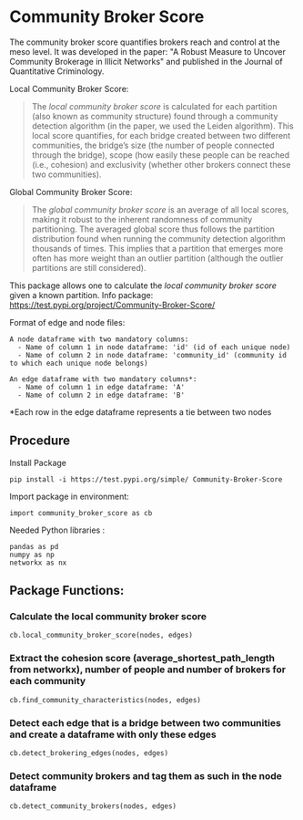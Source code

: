 # Community Broker Score

The community broker score quantifies brokers reach and control at the meso level. It was developed in the paper: "A Robust Measure to Uncover Community Brokerage in Illicit Networks" and published in the Journal of Quantitative Criminology. 

Local Community Broker Score: 
> The *local community broker score* is calculated for each partition (also known as community structure) found through a community detection algorithm (in the paper, we used the Leiden algorithm). This local score quantifies, for each bridge created between two different communities, the bridge’s size (the number of people connected through the bridge), scope (how easily these people can be reached (i.e., cohesion) and exclusivity (whether other brokers connect these two communities).

Global Community Broker Score:
> The *global community broker score* is an average of all local scores, making it robust to the inherent randomness of community partitioning. The averaged global score thus follows the partition distribution found when running the community detection algorithm thousands of times. This implies that a partition that emerges more often has more weight than an outlier partition (although the outlier partitions are still considered).

This package allows one to calculate the *local community broker score* given a known partition. Info package: https://test.pypi.org/project/Community-Broker-Score/

Format of edge and node files: 

    A node dataframe with two mandatory columns: 
      - Name of column 1 in node dataframe: 'id' (id of each unique node) 
      - Name of column 2 in node dataframe: 'community_id' (community id to which each unique node belongs)
      
    An edge dataframe with two mandatory columns*:  
      - Name of column 1 in edge dataframe: 'A' 
      - Name of column 2 in edge dataframe: 'B'
  
*Each row in the edge dataframe represents a tie between two nodes 

## Procedure

Install Package 
  ```
  pip install -i https://test.pypi.org/simple/ Community-Broker-Score
  ```

  Import package in environment: 
  ```
  import community_broker_score as cb
  ```
  Needed Python libraries : 
  ```
  pandas as pd
  numpy as np
  networkx as nx
  ```

## Package Functions: 

  ### Calculate the local community broker score
  ```
  cb.local_community_broker_score(nodes, edges)

  ```
  
  ### Extract the cohesion score (average_shortest_path_length from networkx), number of people and number of brokers for each community 
  ```
  cb.find_community_characteristics(nodes, edges)
  ```
  
  ### Detect each edge that is a bridge between two communities and create a dataframe with only these edges 
  ```
  cb.detect_brokering_edges(nodes, edges)
  ```

  ### Detect community brokers and tag them as such in the node dataframe 
  ```
  cb.detect_community_brokers(nodes, edges)
  ```
